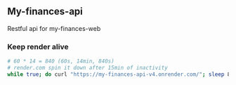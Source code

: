 ## My-finances-api ##

Restful api for my-finances-web

### Keep render alive
```bash
# 60 * 14 = 840 (60s, 14min, 840s)
# render.com spin it down after 15min of inactivity
while true; do curl "https://my-finances-api-v4.onrender.com/"; sleep 840; done;
```
